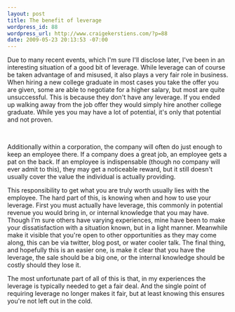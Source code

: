 ```yaml
--- 
layout: post
title: The benefit of leverage
wordpress_id: 88
wordpress_url: http://www.craigekerstiens.com/?p=88
date: 2009-05-23 20:13:53 -07:00
---
```

Due to many recent events, which I'm sure I'll disclose later, I've been in an interesting situation of a good bit of leverage. While leverage can of course be taken advantage of and misused, it also plays a very fair role in business. When hiring a new college graduate in most cases you take the offer you are given, some are able to negotiate for a higher salary, but most are quite unsuccessful. This is because they don't have any leverage. If you ended up walking away from the job offer they would simply hire another college graduate. While yes you may have a lot of potential, it's only that potential and not proven.

 

Additionally within a corporation, the company will often do just enough to keep an employee there. If a company does a great job, an employee gets a pat on the back. If an employee is indispensable (though no company will ever admit to this), they may get a noticeable reward, but it still doesn't usually cover the value the individual is actually providing.

This responsibility to get what you are truly worth usually lies with the employee. The hard part of this, is knowing when and how to use your leverage. First you must actually have leverage, this commonly in potential revenue you would bring in, or internal knowledge that you may have. Though I'm sure others have varying experiences, mine have been to make your dissatisfaction with a situation known, but in a light manner. Meanwhile make it visible that you're open to other opportunities as they may come along, this can be via twitter, blog post, or water cooler talk. The final thing, and hopefully this is an easier one, is make it clear that you have the leverage, the sale should be a big one, or the internal knowledge should be costly should they lose it.

The most unfortunate part of all of this is that, in my experiences the leverage is typically needed to get a fair deal. And the single point of requiring leverage no longer makes it fair, but at least knowing this ensures you're not left out in the cold.
